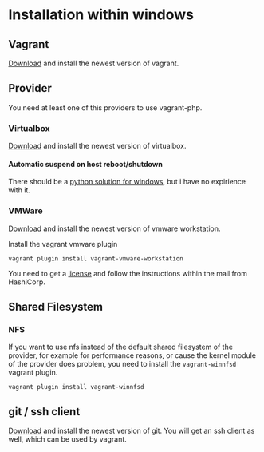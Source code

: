# Installation within windows

## Vagrant

[Download][1] and install the newest version of vagrant.

## Provider

You need at least one of this providers to use vagrant-php.

### Virtualbox

[Download][2] and install the newest version of virtualbox.

#### Automatic suspend on host reboot/shutdown

There should be a [python solution for windows][3], but i have no expirience with it.

### VMWare

[Download][4] and install the newest version of vmware workstation.

Install the vagrant vmware plugin

```{.sh}
vagrant plugin install vagrant-vmware-workstation
```

You need to get a [license][5] and follow the instructions within the mail from HashiCorp.

## Shared Filesystem

### NFS

If you want to use nfs instead of the default shared filesystem of the provider, for example for performance reasons,
or cause the kernel module of the provider does problem, you need to install the `vagrant-winnfsd` vagrant plugin.

```{.sh}
vagrant plugin install vagrant-winnfsd
```

## git / ssh client

[Download][5] and install the newest version of git. You will get an ssh client as well, which can be used by vagrant.

[1]: https://www.vagrantup.com/downloads.html
[2]: https://www.virtualbox.org/wiki/Downloads
[3]: http://blog.ionelmc.ro/2014/01/04/virtualbox-vm-auto-shutdown
[3]: http://www.vmware.com/products/workstation
[4]: http://www.vagrantup.com/vmware
[5]: https://msysgit.github.io
